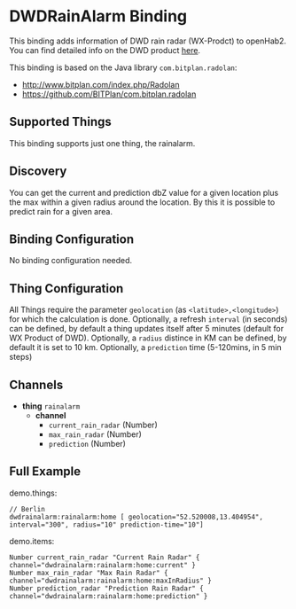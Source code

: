 # DWDRainAlarm Binding

This binding adds information of DWD rain radar (WX-Prodct) to openHab2.
You can find detailed info on the DWD product [here](https://www.dwd.de/DE/leistungen/radarprodukte/radarkomposit_wx.html).

This binding is based on the Java library `com.bitplan.radolan`: 
* http://www.bitplan.com/index.php/Radolan
* https://github.com/BITPlan/com.bitplan.radolan

## Supported Things

This binding supports just one thing, the rainalarm.

## Discovery

You can get the current and prediction dbZ value for a given location plus the max within a given radius around the location. 
By this it is possible to predict rain for a given area.

## Binding Configuration

No binding configuration needed.

## Thing Configuration

All Things require the parameter `geolocation` (as `<latitude>,<longitude>`) for which the calculation is done. 
Optionally, a refresh `interval` (in seconds) can be defined, by default a thing updates itself after 5 minutes (default for WX Product of DWD).
Optionally, a `radius` distince in KM can be defined, by default it is set to 10 km.
Optionally, a `prediction` time (5-120mins, in 5 min steps)

## Channels

* **thing** `rainalarm`
    * **channel**
        * `current_rain_radar` (Number)
        * `max_rain_radar` (Number)
        * `prediction` (Number)

## Full Example

demo.things:

```
// Berlin
dwdrainalarm:rainalarm:home [ geolocation="52.520008,13.404954", interval="300", radius="10" prediction-time="10"]
```

demo.items:

```
Number current_rain_radar "Current Rain Radar" { channel="dwdrainalarm:rainalarm:home:current" }
Number max_rain_radar "Max Rain Radar" { channel="dwdrainalarm:rainalarm:home:maxInRadius" }
Number prediction_radar "Prediction Rain Radar" { channel="dwdrainalarm:rainalarm:home:prediction" }
```
